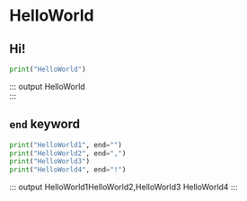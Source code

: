 # HelloWorld

## Hi!
```py
print("HelloWorld")
```
::: output
HelloWorld  
::: 

## ```end``` keyword

```py
print("HelloWorld1", end="")
print("HelloWorld2", end=",")
print("HelloWorld3")
print("HelloWorld4", end="!")
```

::: output
HelloWorld1HelloWorld2,HelloWorld3
HelloWorld4
:::